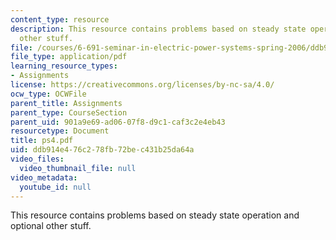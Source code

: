 ```yaml
---
content_type: resource
description: This resource contains problems based on steady state operation and optional
  other stuff.
file: /courses/6-691-seminar-in-electric-power-systems-spring-2006/ddb914e476c278fb72bec431b25da64a_ps4.pdf
file_type: application/pdf
learning_resource_types:
- Assignments
license: https://creativecommons.org/licenses/by-nc-sa/4.0/
ocw_type: OCWFile
parent_title: Assignments
parent_type: CourseSection
parent_uid: 901a9e69-ad06-07f8-d9c1-caf3c2e4eb43
resourcetype: Document
title: ps4.pdf
uid: ddb914e4-76c2-78fb-72be-c431b25da64a
video_files:
  video_thumbnail_file: null
video_metadata:
  youtube_id: null
---
```

This resource contains problems based on steady state operation and optional other stuff.